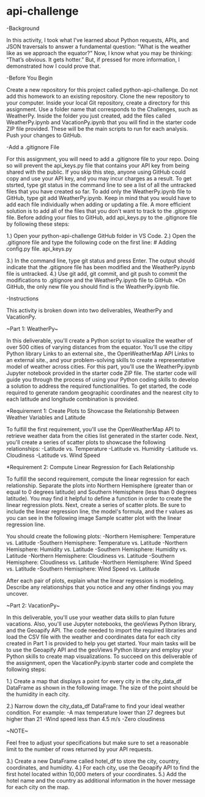 # api-challenge

-Background

In this activity, I took what I've learned about Python requests, APIs, and JSON traversals to answer a fundamental question: "What is the weather like as we approach the equator?"
Now, I know what you may be thinking: “That’s obvious. It gets hotter.” But, if pressed for more information, I demonstrated how I could prove that.

-Before You Begin

Create a new repository for this project called python-api-challenge. Do not add this homework to an existing repository.
Clone the new repository to your computer.
Inside your local Git repository, create a directory for this assignment. Use a folder name that corresponds to the Challenges, such as WeatherPy.
Inside the folder you just created, add the files called WeatherPy.ipynb and VacationPy.ipynb that you will find in the starter code ZIP file provided. These will be the main scripts to run for each analysis.
Push your changes to GitHub.

-Add a .gitignore File

For this assignment, you will need to add a .gitignore file to your repo. Doing so will prevent the api_keys.py file that contains your API key from being shared with the public. If you skip this step, anyone using GitHub could copy and use your API key, and you may incur charges as a result.
To get stsrted, type git status in the command line to see a list of all the untracked files that you have created so far.
To add only the WeatherPy.ipynb file to GitHub, type git add WeatherPy.ipynb. Keep in mind that you would have to add each file individually when adding or updating a file. A more efficient solution is to add all of the files that you don't want to track to the .gitignore file.
Before adding your files to GitHub, add api_keys.py to the .gitignore file by following these steps:

  1.) Open your python-api-challenge GitHub folder in VS Code.
  2.) Open the .gitignore file and type the following code on the first line: 
        # Adding config.py file.
        api_keys.py

  3.) In the command line, type git status and press Enter. The output should indicate that the .gitignore file has been modified and the WeatherPy.ipynb file is untracked.
  4.) Use git add, git commit, and git push to commit the modifications to .gitignore and the WeatherPy.ipynb file to GitHub.
*On GitHub, the only new file you should find is the WeatherPy.ipynb file.

-Instructions

This activity is broken down into two deliverables, WeatherPy and VacationPy.

~Part 1: WeatherPy~

In this deliverable, you'll create a Python script to visualize the weather of over 500 cities of varying distances from the equator. You'll use the citipy Python library Links to an external site., the OpenWeatherMap API Links to an external site., and your problem-solving skills to create a representative model of weather across cities.
For this part, you'll use the WeatherPy.ipynb Jupyter notebook provided in the starter code ZIP file. The starter code will guide you through the process of using your Python coding skills to develop a solution to address the required functionalities.
To get started, the code required to generate random geographic coordinates and the nearest city to each latitude and longitude combination is provided.

*Requirement 1: Create Plots to Showcase the Relationship Between Weather Variables and Latitude

To fulfill the first requirement, you'll use the OpenWeatherMap API to retrieve weather data from the cities list generated in the starter code. Next, you'll create a series of scatter plots to showcase the following relationships:
  -Latitude vs. Temperature
  -Latitude vs. Humidity
  -Latitude vs. Cloudiness
  -Latitude vs. Wind Speed

*Requirement 2: Compute Linear Regression for Each Relationship

To fulfill the second requirement, compute the linear regression for each relationship. Separate the plots into Northern Hemisphere (greater than or equal to 0 degrees latitude) and Southern Hemisphere (less than 0 degrees latitude). You may find it helpful to define a function in order to create the linear regression plots.
Next, create a series of scatter plots. Be sure to include the linear regression line, the model's formula, and the r values as you can see in the following image
Sample scatter plot with the linear regression line.

You should create the following plots:
  -Northern Hemisphere: Temperature vs. Latitude
  -Southern Hemisphere: Temperature vs. Latitude
  -Northern Hemisphere: Humidity vs. Latitude
  -Southern Hemisphere: Humidity vs. Latitude
  -Northern Hemisphere: Cloudiness vs. Latitude
  -Southern Hemisphere: Cloudiness vs. Latitude
  -Northern Hemisphere: Wind Speed vs. Latitude
  -Southern Hemisphere: Wind Speed vs. Latitude
  
After each pair of plots, explain what the linear regression is modeling. Describe any relationships that you notice and any other findings you may uncover.

~Part 2: VacationPy~

In this deliverable, you'll use your weather data skills to plan future vacations. Also, you'll use Jupyter notebooks, the geoViews Python library, and the Geoapify API.
The code needed to import the required libraries and load the CSV file with the weather and coordinates data for each city created in Part 1 is provided to help you get started.
Your main tasks will be to use the Geoapify API and the geoViews Python library and employ your Python skills to create map visualizations.
To succeed on this deliverable of the assignment, open the VacationPy.ipynb starter code and complete the following steps:

1.) Create a map that displays a point for every city in the city_data_df DataFrame as shown in the following image. The size of the point should be the humidity in each city.

2.) Narrow down the city_data_df DataFrame to find your ideal weather condition. For example:
      -A max temperature lower than 27 degrees but higher than 21
      -Wind speed less than 4.5 m/s
      -Zero cloudiness
      
~NOTE~

Feel free to adjust your specifications but make sure to set a reasonable limit to the number of rows returned by your API requests.

3.) Create a new DataFrame called hotel_df to store the city, country, coordinates, and humidity.
4.) For each city, use the Geoapify API to find the first hotel located within 10,000 meters of your coordinates.
5.) Add the hotel name and the country as additional information in the hover message for each city on the map.
